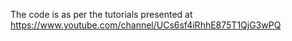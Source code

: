 The code is as per the tutorials presented at https://www.youtube.com/channel/UCs6sf4iRhhE875T1QjG3wPQ
